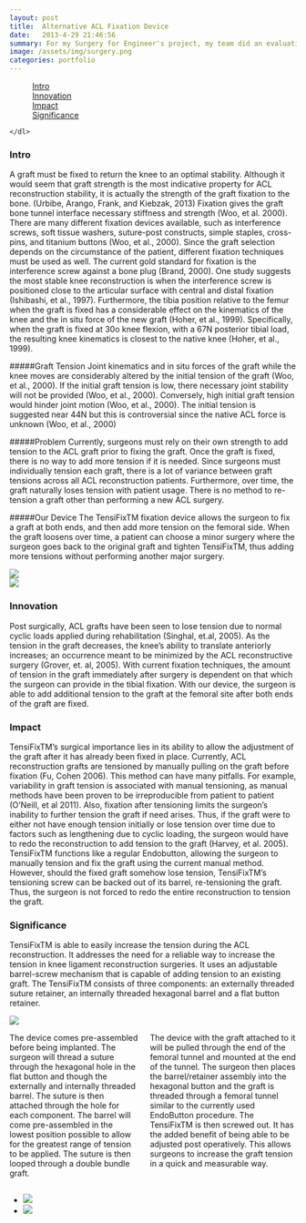 ```yaml
---
layout: post
title:  Alternative ACL Fixation Device
date:   2013-4-29 21:46:56
summary: For my Surgery for Engineer's project, my team did an evaluation of the current techniques utilized for Anterior Cruciate Ligament (ACL) repair. After reviewing the fixation techniques, we determined that current ACL fixation devices lack the ability to tension a graft post-fixation. Therefore, we developed TensiFix -a device that utilizes an interference screw to provide post-fixation tensioning.  
image: /assets/img/surgery.png
categories: portfolio
---
```


<div data-magellan-expedition="fixed">
    <dl class="sub-nav">
        <dd data-magellan-arrival="background"><a href="#background">Intro</a></dd>
        <dd data-magellan-arrival="inovation"><a href="#inovation">Innovation</a></dd>
        <dd data-magellan-arrival="impact"><a href="#impact">Impact</a></dd>
        <dd data-magellan-arrival="sig"><a href="#sig">Significance</a></dd>

    </dl>
</div>

<a name="background"></a>
<h3 data-magellan-destination="background">Intro</h3>

A graft must be fixed to return the knee to an optimal stability. Although it would seem that graft strength is the most indicative property for ACL reconstruction stability, it is actually the strength of the graft fixation to the bone. (Urbibe, Arango, Frank, and Kiebzak, 2013) Fixation gives the graft bone tunnel interface necessary stiffness and strength (Woo, et al. 2000). There are many different fixation devices available, such as interference screws, soft tissue washers, suture-post constructs, simple staples, cross-pins, and titanium buttons (Woo, et al., 2000). Since the graft selection depends on the circumstance of the patient, different fixation techniques must be used as well. The current gold standard for fixation is the interference screw against a bone plug (Brand, 2000). One study suggests the most stable knee reconstruction is when the interference screw is positioned close to the articular surface with central and distal fixation (Ishibashi, et al., 1997).
Furthermore, the tibia position relative to the femur when the graft is fixed has a considerable effect on the kinematics of the knee and the in situ force of the new graft (Hoher, et al., 1999). Specifically, when the graft is fixed at 30o knee flexion, with a 67N posterior tibial load, the resulting knee kinematics is closest to the native knee (Hoher, et al., 1999).

#####Graft Tension
Joint kinematics and in situ forces of the graft while the knee moves are considerably altered by the initial tension of the graft (Woo, et al., 2000). If the initial graft tension is low, there necessary joint stability will not be provided (Woo, et al., 2000). Conversely, high initial graft tension would hinder joint motion (Woo, et al., 2000). The initial tension is suggested near 44N but this is controversial since the native ACL force is unknown (Woo, et al., 2000)

#####Problem
Currently, surgeons must rely on their own strength to add tension to the ACL graft prior to fixing the graft. Once the graft is fixed, there is no way to add more tension if it is needed. Since surgeons must individually tension each graft, there is a lot of variance between graft tensions across all ACL reconstruction patients. Furthermore, over time, the graft naturally loses tension with patient usage. There is no method to re-tension a graft other than performing a new ACL surgery.

#####Our Device
The TensiFixTM fixation device allows the surgeon to fix a graft at both ends, and then add more tension on the femoral side. When the graft loosens over time, a patient can choose a minor surgery where the surgeon goes back to the original graft and tighten TensiFixTM, thus adding more tensions without performing another major surgery.

<div class="row">
    <div class="medium-8 columns">
        <img class="th" src="/assets/img/acl_pic/screw_cross_section.jpg">
    </div>
    <div class="medium-4 columns">
        <img class="th" src="/assets/img/acl_pic/screw_exploded.png">
    </div>
</div>

<a name="inovation"></a>
<h3 data-magellan-destination="inovation">Innovation</h3>

Post surgically, ACL grafts have been seen to lose tension due to normal cyclic loads applied during rehabilitation (Singhal, et.al, 2005). As the tension in the graft decreases, the knee’s ability to translate anteriorly increases; an occurrence meant to be minimized by the ACL reconstructive surgery (Grover, et. al, 2005). With current fixation techniques, the amount of tension in the graft immediately after surgery is dependent on that which the surgeon can provide in the tibial fixation. With our device, the surgeon is able to add additional tension to the graft at the femoral site after both ends of the graft are fixed.

<a name="impact"></a>
<h3 data-magellan-destination="impact">Impact</h3>

TensiFixTM’s surgical importance lies in its ability to allow the adjustment of the graft after it has already been fixed in place. Currently, ACL reconstruction grafts are tensioned by manually pulling on the graft before fixation (Fu, Cohen 2006). This method can have many pitfalls. For example, variability in graft tension is associated with manual tensioning, as manual methods have been proven to be irreproducible from patient to patient (O’Neill, et al 2011). Also, fixation after tensioning limits the surgeon’s inability to further tension the graft if need arises. Thus, if the graft were to either not have enough tension initially or lose tension over time due to factors such as lengthening due to cyclic loading, the surgeon would have to redo the reconstruction to add tension to the graft (Harvey, et al. 2005). TensiFixTM functions like a regular Endobutton, allowing the surgeon to manually tension and fix the graft using the current manual method. However, should the fixed graft somehow lose tension, TensiFixTM’s tensioning screw can be backed out of its barrel, re-tensioning the graft. Thus, the surgeon is not forced to redo the entire reconstruction to tension the graft.

<a name="sig"></a>
<h3 data-magellan-destination="sig">Significance</h3>

TensiFixTM is able to easily increase the tension during the ACL reconstruction. It addresses the need for a reliable way to increase the tension in knee ligament reconstruction surgeries. It uses an adjustable barrel-screw mechanism that is capable of adding tension to an existing graft. The TensiFixTM consists of three components: an externally threaded suture retainer, an internally threaded hexagonal barrel and a flat button retainer.

<div class="row">
    <div class="medium-4 columns">
        <img class="th" src="/assets/img/acl_pic/insertion_cropped.png">
    </div>
    <div class="medium-8 columns">
        <p>
        The device comes pre-assembled before being implanted. The surgeon will thread a suture through the hexagonal hole in the flat button and though the externally and internally threaded barrel. The suture is then attached through the hole for each component. The barrel will come pre-assembled in the lowest position possible to allow for the greatest range of tension to be applied. The suture is then looped through a double bundle graft.

The device with the graft attached to it will be pulled through the end of the femoral tunnel and mounted at the end of the tunnel. The surgeon then places the barrel/retainer assembly into the hexagonal button and the graft is threaded through a femoral tunnel similar to the currently used EndoButton procedure. The TensiFixTM is then screwed out. It has the added benefit of being able to be adjusted post operatively. This allows surgeons to increase the graft tension in a quick and measurable way.
      </p>
    </div>
</div>

<ul class="small-block-grid-2">
    <li><img class="th" src="/assets/img/acl_pic/flattening_cropped.png"></li>
    <li><img class="th" src="/assets/img/acl_pic/tightening_cropped.png"></li>
</ul>


